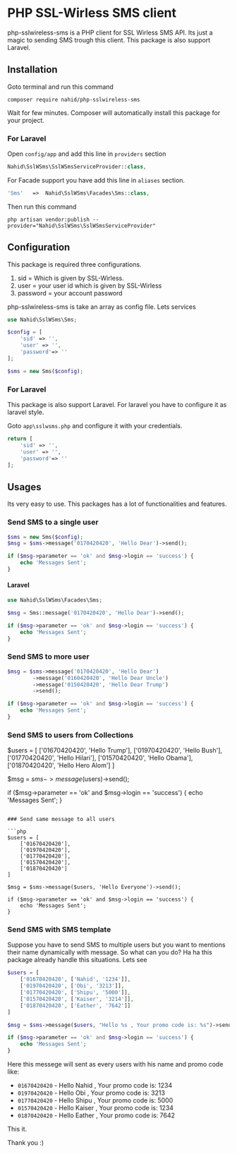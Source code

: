 # PHP SSL-Wirless SMS client

php-sslwireless-sms is a PHP client for SSL Wirless SMS API. Its just a magic to sending SMS trough this client. This package is also support Laravel.

## Installation

Goto terminal and run this command

```shell
composer require nahid/php-sslwireless-sms
```

Wait for few minutes. Composer will automatically install this package for your project.

### For Laravel

Open `config/app` and add this line in `providers` section

```php
Nahid\SslWSms\SslWSmsServiceProvider::class,
```

For Facade support you have add this line in `aliases` section.

```php
'Sms'   =>  Nahid\SslWSms\Facades\Sms::class,
```

Then run this command

```shell
php artisan vendor:publish --provider="Nahid\SslWSms\SslWSmsServiceProvider"
```


## Configuration

This package is required three configurations.

1. sid = Which is given by SSL-Wirless.
2. user = your user id which is given by SSL-Wirless
3. password = your account password

php-sslwireless-sms is take an array as config file. Lets services

```php
use Nahid\SslWSms\Sms;

$config = [
    'sid' => '',
    'user' => '',
    'password'=> ''
];

$sms = new Sms($config);
```
### For Laravel

This package is also support Laravel. For laravel you have to configure it as laravel style.

Goto `app\sslwsms.php` and configure it with your credentials.

```php
return [
    'sid' => '',
    'user' => '',
    'password'=> ''
];
```

## Usages

Its very easy to use. This packages has a lot of functionalities and features.


### Send SMS to a single user

```php
$sms = new Sms($config);
$msg = $sms->message('0170420420', 'Hello Dear')->send();

if ($msg->parameter == 'ok' and $msg->login == 'success') {
    echo 'Messages Sent';
}
```

#### Laravel

```php
use Nahid\SslWSms\Facades\Sms;

$msg = Sms::message('0170420420', 'Hello Dear')->send();

if ($msg->parameter == 'ok' and $msg->login == 'success') {
    echo 'Messages Sent';
}
```

### Send SMS to more user

```php
$msg = $sms->message('0170420420', 'Hello Dear')
        ->message('0160420420', 'Hello Dear Uncle')
        ->message('0150420420', 'Hello Dear Trump')
        ->send();

if ($msg->parameter == 'ok' and $msg->login == 'success') {
    echo 'Messages Sent';
}
```
### Send SMS to users from Collections

$users = [
    ['01670420420', 'Hello Trump'],
    ['01970420420', 'Hello Bush'],
    ['01770420420', 'Hello Hilari'],
    ['01570420420', 'Hello Obama'],
    ['01870420420', 'Hello Hero Alom']
]

$msg = $sms->message($users)->send();

if ($msg->parameter == 'ok' and $msg->login == 'success') {
    echo 'Messages Sent';
}
```

### Send same message to all users

```php
$users = [
    ['01670420420'],
    ['01970420420'],
    ['01770420420'],
    ['01570420420'],
    ['01870420420']
]

$msg = $sms->message($users, 'Hello Everyone')->send();

if ($msg->parameter == 'ok' and $msg->login == 'success') {
    echo 'Messages Sent';
}
```


### Send SMS with SMS template

Suppose you have to send SMS to multiple users but you want to mentions their name dynamically with message. So what can you do? Ha ha this package already handle this situations. Lets see

```php
$users = [
    ['01670420420', ['Nahid', '1234']],
    ['01970420420', ['Obi', '3213']],
    ['01770420420', ['Shipu', '5000']],
    ['01570420420', ['Kaiser', '3214']],
    ['01870420420', ['Eather', '7642']]
]

$msg = $sms->message($users, "Hello %s , Your promo code is: %s")->send();

if ($msg->parameter == 'ok' and $msg->login == 'success') {
    echo 'Messages Sent';
}
```

Here this messege will sent as every users with his name and promo code like:

- `01670420420`  -    Hello Nahid , Your promo code is: 1234
- `01970420420`  -    Hello Obi , Your promo code is: 3213
- `01770420420`  -    Hello Shipu , Your promo code is: 5000
- `01570420420`  -    Hello Kaiser , Your promo code is: 1234
- `01870420420`  -    Hello Eather , Your promo code is: 7642

This it.

Thank you :)
